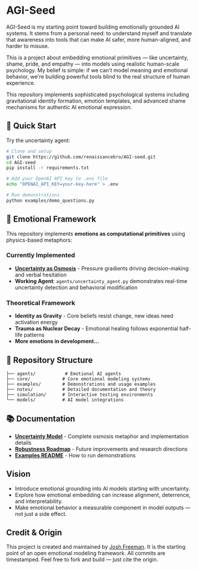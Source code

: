 # AGI-Seed

AGI-Seed is my starting point toward building emotionally grounded AI systems. It stems from a personal need: to understand myself and translate that awareness into tools that can make AI safer, more human-aligned, and harder to misuse.

This is a project about embedding emotional primitives — like uncertainty, shame, pride, and empathy — into models using realistic human-scale psychology. My belief is simple: if we can't model meaning and emotional behavior, we're building powerful tools blind to the real structure of human experience.

This repository implements sophisticated psychological systems including gravitational identity formation, emotion templates, and advanced shame mechanisms for authentic AI emotional expression.

## 🚀 Quick Start

Try the uncertainty agent:

```bash
# Clone and setup
git clone https://github.com/renaissancebro/AGI-seed.git
cd AGI-seed
pip install -r requirements.txt

# Add your OpenAI API key to .env file
echo "OPENAI_API_KEY=your-key-here" > .env

# Run demonstrations
python examples/demo_questions.py
```

## 🧠 Emotional Framework

This repository implements **emotions as computational primitives** using physics-based metaphors:

### Currently Implemented
- **[Uncertainty as Osmosis](notes/uncertainty.md)** - Pressure gradients driving decision-making and verbal hesitation
- **Working Agent**: `agents/uncertainty_agent.py` demonstrates real-time uncertainty detection and behavioral modification

### Theoretical Framework
- **Identity as Gravity** - Core beliefs resist change, new ideas need activation energy
- **Trauma as Nuclear Decay** - Emotional healing follows exponential half-life patterns
- **More emotions in development...**

## 📁 Repository Structure

```
├── agents/           # Emotional AI agents
├── core/            # Core emotional modeling systems
├── examples/        # Demonstrations and usage examples  
├── notes/           # Detailed documentation and theory
├── simulation/      # Interactive testing environments
└── models/          # AI model integrations
```

## 📚 Documentation

- **[Uncertainty Model](notes/uncertainty.md)** - Complete osmosis metaphor and implementation details
- **[Robustness Roadmap](notes/robustness_roadmap.md)** - Future improvements and research directions
- **[Examples README](examples/README.md)** - How to run demonstrations

## Vision

- Introduce emotional grounding into AI models starting with uncertainty.
- Explore how emotional embedding can increase alignment, deterrence, and interpretability.
- Make emotional behavior a measurable component in model outputs — not just a side effect.

## Credit & Origin

This project is created and maintained by [Josh Freeman](https://www.linkedin.com/in/josh-freeman/). It is the starting point of an open emotional modeling framework. All commits are timestamped. Feel free to fork and build — just cite the origin.
